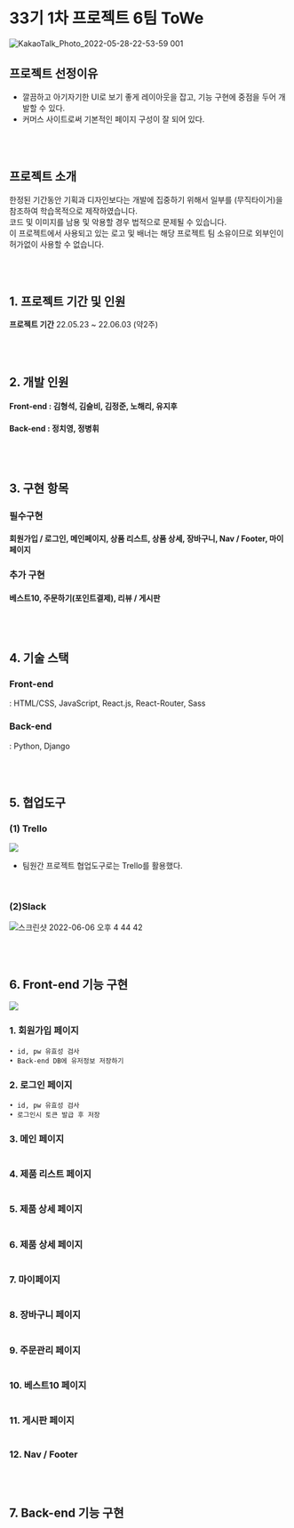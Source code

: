# 33기 1차 프로젝트 6팀 ToWe



![KakaoTalk_Photo_2022-05-28-22-53-59 001](https://user-images.githubusercontent.com/93895746/172115466-3caf6857-746e-4436-9184-a49d6006a035.png)

## 프로젝트 선정이유


- 깔끔하고 아기자기한 UI로 보기 좋게 레이아웃을 잡고, 기능 구현에 중점을 두어 개발할 수 있다.
- 커머스 사이트로써 기본적인 페이지 구성이 잘 되어 있다.

<br><br>

## 프로젝트 소개


한정된 기간동안 기획과 디자인보다는 개발에 집중하기 위해서 일부를 (무직타이거)을 참조하여 학습목적으로 제작하였습니다. <br>
코드 및 이미지를 남용 및 악용할 경우 법적으로 문제될 수 있습니다. <br>
이 프로젝트에서 사용되고 있는 로고 및 배너는 해당 프로젝트 팀 소유이므로 외부인이 허가없이 사용할 수 없습니다.

<br><br>

## 1. 프로젝트 기간 및 인원


**프로젝트 기간**
22.05.23 ~ 22.06.03 (약2주)

<br><br>

## 2. 개발 인원


#### Front-end : 김형석, 김슬비, 김정준, 노해리, 유지후

#### Back-end : 정치영, 정병휘

<br><br>

## 3. 구현 항목

### 필수구현

#### 회원가입 / 로그인, 메인페이지, 상품 리스트, 상품 상세, 장바구니, Nav / Footer, 마이페이지

### 추가 구현

#### 베스트10, 주문하기(포인트결제), 리뷰 / 게시판

<br><br>

## 4. 기술 스택

### Front-end

: HTML/CSS, JavaScript, React.js, React-Router, Sass

### Back-end

: Python, Django

<br><br>

## 5. 협업도구


### (1) Trello

![](https://velog.velcdn.com/images/seul06/post/278a77fb-8985-45c4-b809-763545d0b289/image.png)

- 팀원간 프로젝트 협업도구로는 Trello를 활용했다.

<br>

### (2)Slack

![스크린샷 2022-06-06 오후 4 44 42](https://user-images.githubusercontent.com/93895746/172118267-98978164-f17e-44ae-b36d-ef1fed4518f4.png)

<br>
<br>

## 6. Front-end 기능 구현
![](https://velog.velcdn.com/images/seul06/post/36b01045-84da-4e2f-ad8e-5bf95d3199a5/image.gif)


### 1. 회원가입 페이지

```
• id, pw 유효성 검사
• Back-end DB에 유저정보 저장하기
```

### 2. 로그인 페이지

```
• id, pw 유효성 검사
• 로그인시 토큰 발급 후 저장
```

### 3. 메인 페이지



```

```

### 4. 제품 리스트 페이지

```

```

### 5. 제품 상세 페이지

```

```

### 6. 제품 상세 페이지

```

```

### 7. 마이페이지

```

```

### 8. 장바구니 페이지

```

```

### 9. 주문관리 페이지

```

```

### 10. 베스트10 페이지

```

```

### 11. 게시판 페이지

```

```

### 12. Nav / Footer

<br>
<br>

## 7. Back-end 기능 구현

